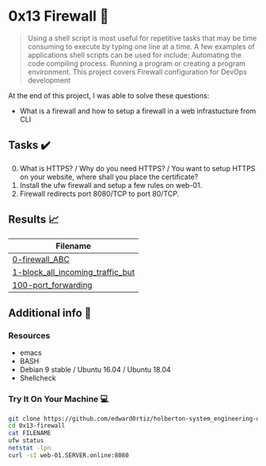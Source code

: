 # 0x13 Firewall :wrench:

> Using a shell script is most useful for repetitive tasks that may be time consuming to execute by typing one line at a time. A few examples of applications shell scripts can be used for include: Automating the code compiling process. Running a program or creating a program environment. This project covers Firewall configuration for DevOps development

At the end of this project, I was able to solve these questions:

* What is a firewall and how to setup a firewall in a web infrastucture from CLI


## Tasks :heavy_check_mark:

0. What is HTTPS? / Why do you need HTTPS? / You want to setup HTTPS on your website, where shall you place the certificate?
1. Install the ufw firewall and setup a few rules on web-01.
2. Firewall redirects port 8080/TCP to port 80/TCP.



## Results :chart_with_upwards_trend:

| Filename |
| ------ |
| [0-firewall_ABC](https://github.com/edward0rtiz/holberton-system_engineering-devops/blob/master/0x13-firewall/0-firewall_ABC)|
| [1-block_all_incoming_traffic_but](https://github.com/edward0rtiz/holberton-system_engineering-devops/blob/master/0x13-firewall/1-block_all_incoming_traffic_but)|
| [100-port_forwarding](https://github.com/edward0rtiz/holberton-system_engineering-devops/blob/master/0x13-firewall/100-port_forwarding)|

## Additional info :construction:
### Resources

- emacs
- BASH
- Debian 9 stable / Ubuntu 16.04 / Ubuntu 18.04 
- Shellcheck


### Try It On Your Machine :computer:
```bash
git clone https://github.com/edward0rtiz/holberton-system_engineering-devops.git
cd 0x13-firewall
cat FILENAME
ufw status
netstat -lpn
curl -sI web-01.SERVER.online:8080
```

